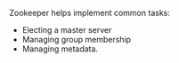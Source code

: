 Zookeeper helps implement common tasks:
* Electing a master server
* Managing group membership
* Managing metadata.
